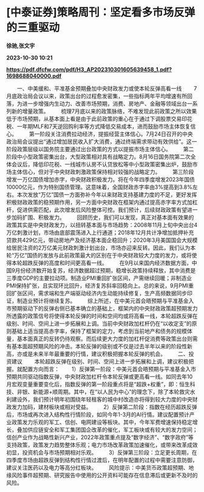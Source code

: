 # [中泰证券]策略周刊：坚定看多市场反弹的三重驱动
**徐驰,张文宇**

**2023-10-30 10:21**

**https://pdf.dfcfw.com/pdf/H3_AP202310301605639458_1.pdf?1698688040000.pdf**

　　一、中美缓和、平准基金预期叠加中央财政发力或使本轮反弹高看一线 　　7月底政治局会议以来，政策出台的过程愈发密集，一些指标两年平均增速有所回落，为进一步增强内生动力、改善市场预期，消费、房地产、金融等领域出台一系列新的增量政策。 　　梳理7月底以来的政策脉络，不难发现此前政策之所以效果低于市场预期，从基本面上看是由于此前政策的重心在于通过下调股票交易印花税、一年期MLF和7天逆回购利率等方式降低交易成本，进而鼓励市场主体恢复信心。 　　第一阶段关注消费拉动经济，提振经营主体信心。7月24日召开的中央政治局会议提出“通过增加居民收入扩大消费，通过终端需求带动有效供给”。这一阶段政策层级以国务院主要通过出台政策的方式以提振市场主体信心。 　　第二阶段中小型政策密集出台，大型政策相对具有战略定力。8月16日国务院第二次全体会议后，降低印花税、一线城市认房不认贷放松等中小型政策密集出炉，鼓励市场主体信心，但对于中央财政刺激政策保持相对较强的战略定力。 　　第三阶段增发一万亿国债增加赤字，中央财政积极发力。将在今年四季度增发2023年国债10000亿元，作为特别国债管理。这意味着，全国财政赤字率由3%提高到3.8%左右。本次发放“万亿”国债一方面弥补今年以来财政支持基建力度的不足，更好发挥积极财政政策的稳预期作用，另一方面中央财政在框架内通过提高赤字率方式加杠杆，促进供需匹配，此次增发后风险整体可控。我们预计，后续财政政策有望进一步加码扩围、积极发力。 　　回顾历史，我们可以发现，真正对基本面有效果的政策其实是中央财政发力，以扭转基本面与市场趋势：2008年11月上旬中央出台4万亿刺激计划，市场由底部震荡进入上行通道；2018年12月共计净增加抵押补充贷款共429亿元，带动房地产及经济基本面企稳回升；2020年3月美国国会大规模给居民注资的2万亿美元财政刺激计划出台，市场亦迎来反转。因此，我们认为本轮“万亿”国债的发放与此前政策最大的区别在于中央财政较大力度的发力，或将使得本轮超跌反弹的高度和时间更高看一线。 　　在9月以来国内经济数据方面，中国9月份经济数开始复苏，经济数据超过预期，稳增长政策持续释放，其中消费是三季度GDP的主要拉动项。制造业PMI重回扩张区间，产需继续回暖；非制造业PMI保持扩张，且实现环比回升，经济复苏斜率回稳向上。总的来说，9月PMI重回扩张区间，需求端和生产端驱动经济内生动能持续修复，生产高频数据同步印证，制造业预计将继续复苏。 　　综上所述，在中美元首会晤预期与平准基金入市预期驱动下的反弹右侧已基本确立的基础上，框架内的中央财政政策超预期发力所透露的政策信号将使得本轮反弹的时间和空间均或将高看一线，本轮超跌反弹在级别、时间、空间上进一步拓展和上调。当前中央财政加杠杆仍在“以收定支”的原则基础上适当提高赤字率，保持了框架的定力，考虑到当前地产和债务的规模体量，基本面真正的反转仍待观察。而后续更大力度的加杠杆促消费等政策出台则需有基本面超预期风险的冲击。本轮反弹的级别或不仅是过去半年以来的阶段性新高，亦或是未来半年最重要的行情，建议积极把握本轮反弹的机会。 　　二、投资建议 　　本轮超跌反弹在级别、时间、空间上进一步拓展和上调，建议积极把握。就配置方向而言： 　　1）反弹第一阶段：中美元首会晤预期与平准基金入市预期共同驱动指数反弹，中央财政加杠杆令本轮反弹或更高看一线。如同去年10月宏观变量重要变化后，指数反弹的第一阶段重点将是“超跌+权重”，即：恒生科技、非银、新能源+顺周期。其中，在“以人民为中心”的理念下，除了本轮救灾水利建设外，我们预计明年初围绕年轻租客的城中村改造亦将得到较大力度的中央财政发力加码，建材板块或相对受益。 　　2）反弹第二阶段：指数在经历超跌反弹后，市场或再次进入结构性行情阶段，如同今年1-3月的AI行情。建议配置预计产业政策发力乐观的军工、信创、电网建设等板块。其中，今年军费增速保持稳定增长，叠加供应链安全和军工集团国企改革的催化，军工板块或有较大的发力空间；信创产业作为战略性新兴产业，2022年政策重点提及“数字经济”、“数字政府”等支持政策，政策发力趋势整体乐观；电力市场改革政策加速催化，或带来改革成效初显，投资机会与市场预期相对乐观。 　　3）反弹第三阶段：立足更长周期，在四季度市场由超跌反弹到结构性行情过渡后，在明年配置的过程中需要注意防御，建议关注医药以及电力等高分红板块。 　　风险提示：中美货币政策超预期、地缘风险事件超预期、研究报告中使用的公开资料可能存在信息滞后或更新不及时的风险。